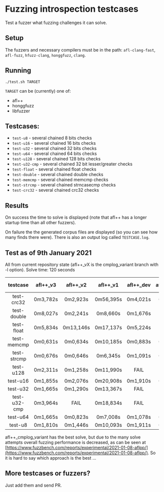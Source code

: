# Fuzzing introspection testcases

Test a fuzzer what fuzzing challenges it can solve.

## Setup

The fuzzers and necessary compilers must be in the path: `afl-clang-fast`, `afl-fuzz`, `hfuzz-clang`, `honggfuzz`, `clang`.

## Running

```
./test.sh TARGET
```

`TARGET` can be (currently) one of:
  * afl++
  * honggfuzz
  * libfuzzer

## Testcases:

  * `test-u8` - several chained 8 bits checks
  * `test-u16` - several chained 16 bits checks
  * `test-u32` - several chained 32 bits checks
  * `test-u64` - several chained 64 bits checks
  * `test-u128` - several chained 128 bits checks
  * `test-u32-cmp` - several chained 32 bit lesser/greater checks
  * `test-float` - several chained float checks
  * `test-double` - several chained double checks
  * `test-memcmp` - several chained memcmp checks
  * `test-strcmp` - several chained strncasecmp checks
  * `test-crc32` - several chained crc32 checks

## Results

On success the time to solve is displayed (note that afl++ has a longer startup time than all other fuzzers).

On failure the the generated corpus files are displayed (so you can see how many finds there were). There is also an output log called `TESTCASE.log`.

## Test as of 9th January 2021

All from current repository state (afl++_vX is the cmplog_variant branch with -l option).
Solve time: 120 seconds

|testcase|afl++_v3|afl++_v2|afl++_v1|afl++_dev|afl++_stable|honggfuzz-2.3|libfuzzer-12|
|:------:|:------:|:------:|:------:|:-------:|:----------:|:-----------:|:----------:|
|test-crc32|0m3,782s|0m2,923s|0m56,395s|0m4,021s|0m4,664s|FAIL|0m2,135s|
|test-double|0m8,027s|0m2,241s|0m8,660s|0m1,676s|FAIL|FAIL|FAIL|
|test-float|0m5,834s|0m13,146s|0m17,137s|0m5,224s|FAIL|FAIL|FAIL|
|test-memcmp|0m0,631s|0m0,634s|0m10,185s|0m0,883s|0m0,902s|0m1,025s|FAIL|
|test-strcmp|0m0,676s|0m0,646s|0m6,345s|0m1,091s|0m1,073s|0m1,025s|FAIL|
|test-u128|0m2,311s|0m1,258s|0m11,990s|FAIL|FAIL|FAIL|FAIL|
|test-u16|0m1,855s|0m2,076s|0m20,908s|0m1,910s|0m1,917s|FAIL|FAIL|
|test-u32|0m1,665s|0m1,290s|0m13,367s|FAIL|FAIL|FAIL|FAIL|
|test-u32-cmp|0m3,964s|FAIL|0m18,834s|FAIL|FAIL|FAIL|FAIL|
|test-u64|0m1,665s|0m0,823s|0m7,008s|0m1,078s|0m1,081s|0m8,823s|0m18,123s|
|test-u8|0m1,810s|0m1,446s|0m10,093s|0m1,911s|0m1,916s|1m16,225s|FAIL|

afl++_cmplog_variant has the best solve, but due to the many solve attempts overall fuzzing performance is decreased, as can be seen at [https://www.fuzzbench.com/reports/experimental/2021-01-08-aflpp/](https://www.fuzzbench.com/reports/experimental/2021-01-08-aflpp/).
So it is hard to say which approach is the best ...

## More testcases or fuzzers?

Just add them and send PR.
